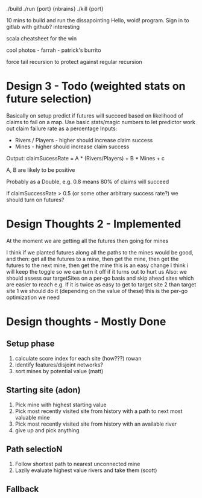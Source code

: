 ./build
./run {port} {nbrains}
./kill {port}

10 mins to build and run the dissapointing Hello, wold! program.
Sign in to gitlab with github? interesting

scala cheatsheet for the win

cool photos - farrah - patrick's burrito

force tail recursion to protect against regular recursion

# Design 3 - Todo (weighted stats on future selection)

Basically on setup predict if futures will succeed based on likelihood of claims to fail on a map.
Use basic stats/magic numbers to let predictor work out claim failure rate as a percentage
Inputs:
 * Rivers / Players - higher should increase claim success
 * Mines - higher should increase claim success

Output: claimSucessRate = A * (Rivers/Players) + B * Mines + c

A, B are likely to be positive

Probably as a Double, e.g. 0.8 means 80% of claims will succeed

if claimSuccessRate > 0.5 (or some other arbitrary success rate?) we should turn on futures?

# Design Thoughts 2 - Implemented
At the moment we are getting all the futures then going for mines

I think if we planted futures along all the paths to the mines would be good, and then:
get all the futures to a mine, then get the mine, then get the futures to the next mine, then get the mine
this is an easy change I think
i will keep the toggle so we can turn it off if it turns out to hurt us
Also: we should assess our targetSites on a per-go basis and skip ahead sites which are easier to reach
e.g. If it is twice as easy to get to target site 2 than target site 1 we should do it (depending on the value of these)
this is the per-go optimization we need


# Design thoughts - Mostly Done
## Setup phase
1. calculate score index for each site (how???) rowan
2. identify features/disjoint networks?
3. sort mines by potential value (matt)
 
## Starting site (adon)
1. Pick mine with highest starting value
2. Pick most recently visited site from history with a path to next most valuable mine
3. Pick most recently visited site from history with an available river
4. give up and pick anything

## Path selectioN
1. Follow shortest path to nearest unconnected mine
2. Lazily evaluate highest value rivers and take them (scott)

## Fallback

